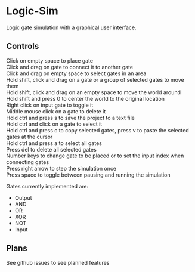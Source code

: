 # Logic-Sim
Logic gate simulation with a graphical user interface.

## Controls
Click on empty space to place gate  
Click and drag on gate to connect it to another gate  
Click and drag on empty space to select gates in an area  
Hold shift, click and drag on a gate or a group of selected gates to move them  
Hold shift, click and drag on an empty space to move the world around  
Hold shift and press 0 to center the world to the original location  
Right click on input gate to toggle it  
Middle mouse click on a gate to delete it  
Hold ctrl and press s to save the project to a text file  
Hold ctrl and click on a gate to select it  
Hold ctrl and press c to copy selected gates, press v to paste the selected gates at the cursor  
Hold ctrl and press a to select all gates  
Press del to delete all selected gates  
Number keys to change gate to be placed or to set the input index when connecting gates  
Press right arrow to step the simulation once  
Press space to toggle between pausing and running the simulation  

Gates currently implemented are:
* Output
* AND
* OR
* XOR
* NOT
* Input

## Plans
See github issues to see planned features